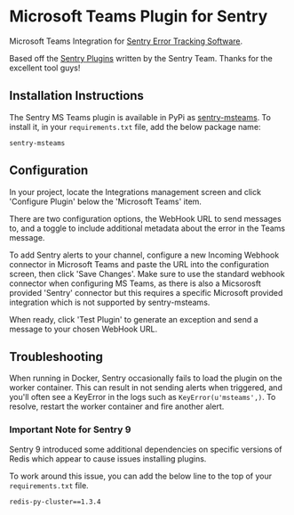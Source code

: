 # Microsoft Teams Plugin for Sentry

Microsoft Teams Integration for [Sentry Error Tracking Software](https://sentry.io/welcome/).

Based off the [Sentry Plugins](https://github.com/getsentry/sentry-plugins) written by the Sentry Team. Thanks for the excellent tool guys!

## Installation Instructions

The Sentry MS Teams plugin is available in PyPi as [sentry-msteams](https://pypi.org/project/sentry-msteams-plugin/). To install it, in your `requirements.txt` file, add the below package name:

```
sentry-msteams
```

## Configuration

In your project, locate the Integrations management screen and click 'Configure Plugin' below the 'Microsoft Teams' item.

There are two configuration options, the WebHook URL to send messages to, and a toggle to include additional metadata about the error in the Teams message.

To add Sentry alerts to your channel, configure a new Incoming Webhook connector in Microsoft Teams and paste the URL into the configuration screen, then click 'Save Changes'. Make sure to use the standard webhook connector when configuring MS Teams, as there is also a Micsorosft provided 'Sentry' connector but this requires a specific Microsoft provided integration which is not supported by sentry-msteams.

When ready, click 'Test Plugin' to generate an exception and send a message to your chosen WebHook URL.

## Troubleshooting

When running in Docker, Sentry occasionally fails to load the plugin on the worker container. This can result in not sending alerts when triggered, and you'll often see a KeyError in the logs such as `KeyError(u'msteams',)`. To resolve, restart the worker container and fire another alert.

### Important Note for Sentry 9

Sentry 9 introduced some additional dependencies on specific versions of Redis which appear to cause issues installing plugins.

To work around this issue, you can add the below line to the top of your `requirements.txt` file.

```
redis-py-cluster==1.3.4
```

